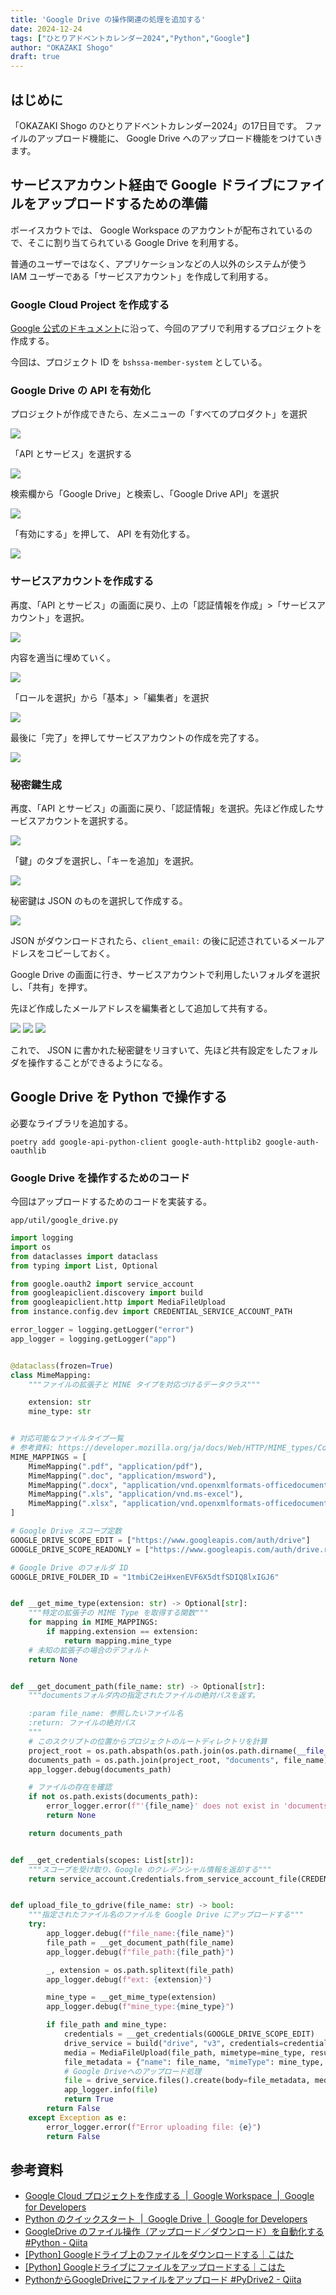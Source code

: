 ```yaml
---
title: 'Google Drive の操作関連の処理を追加する'
date: 2024-12-24
tags: ["ひとりアドベントカレンダー2024","Python","Google"]
author: "OKAZAKI Shogo"
draft: true
---
```


## はじめに

「OKAZAKI Shogo のひとりアドベントカレンダー2024」の17日目です。 
ファイルのアップロード機能に、 Google Drive へのアップロード機能をつけていきます。

## サービスアカウント経由で Google ドライブにファイルをアップロードするための準備

ボーイスカウトでは、 Google Workspace のアカウントが配布されているので、そこに割り当てられている Google Drive を利用する。

普通のユーザーではなく、アプリケーションなどの人以外のシステムが使う IAM ユーザーである「サービスアカウント」を作成して利用する。

### Google Cloud Project を作成する

[Google 公式のドキュメント](https://developers.google.com/workspace/guides/create-project?hl=ja)に沿って、今回のアプリで利用するプロジェクトを作成する。

今回は、プロジェクト ID を `bshssa-member-system` としている。

### Google Drive の API を有効化

プロジェクトが作成できたら、左メニューの「すべてのプロダクト」を選択

![](./001.png)

「API とサービス」を選択する

![](./002.png)

検索欄から「Google Drive」と検索し、「Google Drive API」を選択

![](./003.png)

「有効にする」を押して、 API を有効化する。

![](./004.png)

### サービスアカウントを作成する

再度、「API とサービス」の画面に戻り、上の「認証情報を作成」>「サービスアカウント」を選択。

![](./005.png)

内容を適当に埋めていく。

![](./006.png)

「ロールを選択」から「基本」>「編集者」を選択

![](./007.png)

最後に「完了」を押してサービスアカウントの作成を完了する。

![](./008.png)

### 秘密鍵生成

再度、「API とサービス」の画面に戻り、「認証情報」を選択。先ほど作成したサービスアカウントを選択する。

![](./009.png)

「鍵」のタブを選択し、「キーを追加」を選択。

![](./010.png)

秘密鍵は JSON のものを選択して作成する。

![](./011.png)

JSON がダウンロードされたら、`client_email:` の後に記述されているメールアドレスをコピーしておく。

Google Drive の画面に行き、サービスアカウントで利用したいフォルダを選択し、「共有」を押す。

先ほど作成したメールアドレスを編集者として追加して共有する。

![](./012.png)
![](./013.png)
![](./014.png)

これで、 JSON に書かれた秘密鍵をリヨすいて、先ほど共有設定をしたフォルダを操作することができるようになる。

## Google Drive を Python で操作する

必要なライブラリを追加する。

```shell
poetry add google-api-python-client google-auth-httplib2 google-auth-oauthlib
```

### Google Drive を操作するためのコード

今回はアップロードするためのコードを実装する。

`app/util/google_drive.py`

```python
import logging
import os
from dataclasses import dataclass
from typing import List, Optional

from google.oauth2 import service_account
from googleapiclient.discovery import build
from googleapiclient.http import MediaFileUpload
from instance.config.dev import CREDENTIAL_SERVICE_ACCOUNT_PATH

error_logger = logging.getLogger("error")
app_logger = logging.getLogger("app")


@dataclass(frozen=True)
class MimeMapping:
    """ファイルの拡張子と MINE タイプを対応づけるデータクラス"""

    extension: str
    mine_type: str


# 対応可能なファイルタイプ一覧
# 参考資料: https://developer.mozilla.org/ja/docs/Web/HTTP/MIME_types/Common_types
MIME_MAPPINGS = [
    MimeMapping(".pdf", "application/pdf"),
    MimeMapping(".doc", "application/msword"),
    MimeMapping(".docx", "application/vnd.openxmlformats-officedocument.wordprocessingml.document"),
    MimeMapping(".xls", "application/vnd.ms-excel"),
    MimeMapping(".xlsx", "application/vnd.openxmlformats-officedocument.spreadsheetml.sheet"),
]

# Google Drive スコープ定数
GOOGLE_DRIVE_SCOPE_EDIT = ["https://www.googleapis.com/auth/drive"]
GOOGLE_DRIVE_SCOPE_READONLY = ["https://www.googleapis.com/auth/drive.readonly"]

# Google Drive のフォルダ ID
GOOGLE_DRIVE_FOLDER_ID = "1tmbiC2eiHxenEVF6X5dtfSDIQ8lxIGJ6"


def __get_mime_type(extension: str) -> Optional[str]:
    """特定の拡張子の MIME Type を取得する関数"""
    for mapping in MIME_MAPPINGS:
        if mapping.extension == extension:
            return mapping.mine_type
    # 未知の拡張子の場合のデフォルト
    return None


def __get_document_path(file_name: str) -> Optional[str]:
    """documentsフォルダ内の指定されたファイルの絶対パスを返す。

    :param file_name: 参照したいファイル名
    :return: ファイルの絶対パス
    """
    # このスクリプトの位置からプロジェクトのルートディレクトリを計算
    project_root = os.path.abspath(os.path.join(os.path.dirname(__file__), "../../"))
    documents_path = os.path.join(project_root, "documents", file_name)
    app_logger.debug(documents_path)

    # ファイルの存在を確認
    if not os.path.exists(documents_path):
        error_logger.error(f"'{file_name}' does not exist in 'documents'.")
        return None

    return documents_path


def __get_credentials(scopes: List[str]):
    """スコープを受け取り、Google のクレデンシャル情報を返却する"""
    return service_account.Credentials.from_service_account_file(CREDENTIAL_SERVICE_ACCOUNT_PATH, scopes=scopes)


def upload_file_to_gdrive(file_name: str) -> bool:
    """指定されたファイル名のファイルを Google Drive にアップロードする"""
    try:
        app_logger.debug(f"file_name:{file_name}")
        file_path = __get_document_path(file_name)
        app_logger.debug(f"file_path:{file_path}")

        _, extension = os.path.splitext(file_path)
        app_logger.debug(f"ext: {extension}")

        mine_type = __get_mime_type(extension)
        app_logger.debug(f"mine_type:{mine_type}")

        if file_path and mine_type:
            credentials = __get_credentials(GOOGLE_DRIVE_SCOPE_EDIT)
            drive_service = build("drive", "v3", credentials=credentials)
            media = MediaFileUpload(file_path, mimetype=mine_type, resumable=True)
            file_metadata = {"name": file_name, "mimeType": mine_type, "parents": [GOOGLE_DRIVE_FOLDER_ID]}
            # Google Driveへのアップロード処理
            file = drive_service.files().create(body=file_metadata, media_body=media).execute()
            app_logger.info(file)
            return True
        return False
    except Exception as e:
        error_logger.error(f"Error uploading file: {e}")
        return False
```

## 参考資料

- [Google Cloud プロジェクトを作成する  |  Google Workspace  |  Google for Developers](https://developers.google.com/workspace/guides/create-project?hl=ja)
- [Python のクイックスタート  |  Google Drive  |  Google for Developers](https://developers.google.com/drive/api/quickstart/python?hl=ja)
- [GoogleDrive のファイル操作（アップロード／ダウンロード）を自動化する #Python - Qiita](https://qiita.com/saurus12/items/b4c851211d768a0f1212)
- [\[Python\] Googleドライブ上のファイルをダウンロードする｜こはた](https://note.com/kohaku935/n/nd7e984e8676c)
- [\[Python\] Googleドライブにファイルをアップロードする｜こはた](https://note.com/kohaku935/n/n99779e59561b)
- [PythonからGoogleDriveにファイルをアップロード #PyDrive2 - Qiita](https://qiita.com/sey323/items/875c0ab1585044772ab2)
